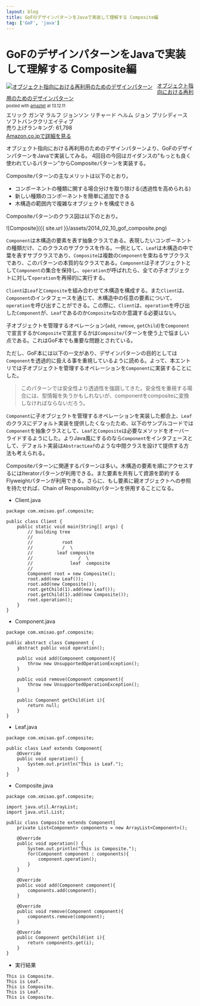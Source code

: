 ```yaml
---
layout: blog
title: GoFのデザインパターンをJavaで実装して理解する Composite編
tag: ['GoF', 'java']
---
```


# GoFのデザインパターンをJavaで実装して理解する Composite編

<div class="amazlet-box" style="margin-bottom:0px;"><div class="amazlet-image" style="float:left;margin:0px 12px 1px 0px;"><a href="http://www.amazon.co.jp/exec/obidos/ASIN/4797311126/xmisao-22/ref=nosim/" name="amazletlink" target="_blank"><img src="http://ecx.images-amazon.com/images/I/418CWTjHAFL._SL160_.jpg" alt="オブジェクト指向における再利用のためのデザインパターン" style="border: none;" /></a></div><div class="amazlet-info" style="line-height:120%; margin-bottom: 10px"><div class="amazlet-name" style="margin-bottom:10px;line-height:120%"><a href="http://www.amazon.co.jp/exec/obidos/ASIN/4797311126/xmisao-22/ref=nosim/" name="amazletlink" target="_blank">オブジェクト指向における再利用のためのデザインパターン</a><div class="amazlet-powered-date" style="font-size:80%;margin-top:5px;line-height:120%">posted with <a href="http://www.amazlet.com/" title="amazlet" target="_blank">amazlet</a> at 13.12.11</div></div><div class="amazlet-detail">エリック ガンマ ラルフ ジョンソン リチャード ヘルム ジョン ブリシディース <br />ソフトバンククリエイティブ <br />売り上げランキング: 61,798<br /></div><div class="amazlet-sub-info" style="float: left;"><div class="amazlet-link" style="margin-top: 5px"><a href="http://www.amazon.co.jp/exec/obidos/ASIN/4797311126/xmisao-22/ref=nosim/" name="amazletlink" target="_blank">Amazon.co.jpで詳細を見る</a></div></div></div><div class="amazlet-footer" style="clear: left"></div></div>


オブジェクト指向における再利用のためのデザインパターンより、GoFのデザインパターンをJavaで実装してみる。
4回目の今回はガイダンスの"もっとも良く使われているパターン"からCompositeパターンを実装する。

Compositeパターンの主なメリットは以下のとおり。

- コンポーネントの種類に関する場合分けを取り除ける(透過性を高められる)
- 新しい種類のコンポーネントを簡単に追加できる
- 木構造の範囲内で複雑なオブジェクトを構成できる

Compositeパターンのクラス図は以下のとおり。

![Composite]({{ site.url }}/assets/2014_02_10_gof_composite.png)

`Component`は木構造の要素を表す抽象クラスである。表現したいコンポーネントの種類だけ、このクラスのサブクラスを作る。一例として、`Leaf`は木構造の中で葉を表すサブクラスであり、`Composite`は複数の`Component`を束ねるサブクラスであり、このパターンの本質的なクラスである。`Component`は子オブジェクトとして`Component`の集合を保持し、`operation`が呼ばれたら、全ての子オブジェクトに対して`operation`を再帰的に実行する。

`Client`は`Leaf`と`Composite`を組み合わせて木構造を構成する。また`Client`は、`Component`のインタフェースを通じて、木構造中の任意の要素について、`operation`を呼び出すことができる。この際に、`Client`は、`operation`を呼び出した`Component`が、`Leaf`であるのか`Composite`なのか意識する必要はない。

子オブジェクトを管理するオペレーション(`add`, `remove`, `getChild`)を`Component`で宣言するか`Composite`で宣言するかは`Composite`パターンを使う上で悩ましい点である。これはGoF本でも重要な問題とされている。

ただし、GoF本には以下の一文があり、デザインパターンの目的としては`Component`を透過的に扱える事を重視しているように読める。よって、本エントリでは子オブジェクトを管理するオペレーションを`Component`に実装することにした。

> このパターンでは安全性より透過性を強調してきた。安全性を重視する場合には、型情報を失うかもしれないが、componentをcompositeに変換しなければならないだろう。

`Component`に子オブジェクトを管理するオペレーションを実装した都合上、`Leaf`のクラスにデフォルト実装を提供したくなったため、以下のサンプルコードでは`Component`を抽象クラスとして、`Leaf`と`Composite`は必要なメソッドをオーバーライドするようにした。よりJava風にするのなら`Component`をインタフェースとして、デフォルト実装は`AbstractLeaf`のような中間クラスを設けて提供する方法も考えられる。

Compositeパターンに関連するパターンは多い。木構造の要素を順にアクセスするにはIteratorパターンが利用できる。また要素を共有して資源を節約するFlyweightパターンが利用できる。さらに、もし要素に親オブジェクトへの参照を持たせれば、Chain of Responsibilityパターンを併用することになる。

- Client.java

~~~~
package com.xmisao.gof.composite;

public class Client {
	public static void main(String[] args) {
		// building tree
		//
		//           root
		//           /  \
		//         leaf composite
		//                 /  \
		//              leaf  composite
		//
		Component root = new Composite();
		root.add(new Leaf());
		root.add(new Composite());
		root.getChild(1).add(new Leaf());
		root.getChild(1).add(new Composite());
		root.operation();
	}
}
~~~~

- Component.java

~~~~
package com.xmisao.gof.composite;

public abstract class Component {
	abstract public void operation();
	
	public void add(Component component){
		throw new UnsupportedOperationException();
	}
	
	public void remove(Component component){
		throw new UnsupportedOperationException();	
	}
	
	public Component getChild(int i){
		return null;
	}
}
~~~~

- Leaf.java

~~~~
package com.xmisao.gof.composite;

public class Leaf extends Component{
	@Override
	public void operation() {
		System.out.println("This is Leaf.");
	}
}
~~~~

- Composite.java

~~~~
package com.xmisao.gof.composite;

import java.util.ArrayList;
import java.util.List;

public class Composite extends Component{
	private List<Component> components = new ArrayList<Component>();
	
	@Override
	public void operation() {
		System.out.println("This is Composite.");
		for(Component component : components){
			component.operation();
		}
	}
	
	@Override
	public void add(Component component){
		components.add(component);
	}
	
	@Override
	public void remove(Component component){
		components.remove(component);
	}
	
	@Override	
	public Component getChild(int i){
		return components.get(i);
	}
}
~~~~

- 実行結果

~~~~
This is Composite.
This is Leaf.
This is Composite.
This is Leaf.
This is Composite.
~~~~
